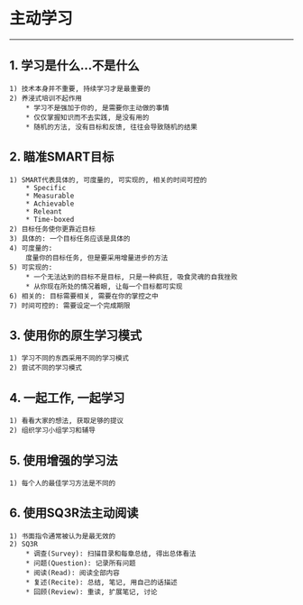 # **主动学习**
***


## **1. 学习是什么...不是什么**
    1) 技术本身并不重要, 持续学习才是最重要的
    2) 养浸式培训不起作用
        * 学习不是强加于你的, 是需要你主动做的事情
        * 仅仅掌握知识而不去实践, 是没有用的
        * 随机的方法, 没有目标和反馈, 往往会导致随机的结果


## **2. 瞄准SMART目标**
    1) SMART代表具体的, 可度量的, 可实现的, 相关的时间可控的
        * Specific
        * Measurable
        * Achievable
        * Releant
        * Time-boxed
    2) 目标任务使你更靠近目标
    3) 具体的: 一个目标任务应该是具体的
    4) 可度量的: 
        度量你的目标任务, 但是要采用增量进步的方法
    5) 可实现的: 
        * 一个无法达到的目标不是目标, 只是一种疯狂, 吸食灵魂的自我挫败
        * 从你现在所处的情况着眼, 让每一个目标都可实现
    6) 相关的: 目标需要相关, 需要在你的掌控之中
    7) 时间可控的: 需要设定一个完成期限


## **3. 使用你的原生学习模式**
    1) 学习不同的东西采用不同的学习模式
    2) 尝试不同的学习模式


## **4. 一起工作, 一起学习**
    1) 看看大家的想法, 获取足够的提议
    2) 组织学习小组学习和辅导


## **5. 使用增强的学习法**
    1) 每个人的最佳学习方法是不同的


## **6. 使用SQ3R法主动阅读**
    1) 书面指令通常被认为是最无效的
    2) SQ3R
        * 调查(Survey): 扫描目录和每章总结, 得出总体看法
        * 问题(Question): 记录所有问题
        * 阅读(Read): 阅读全部内容
        * 复述(Recite): 总结, 笔记, 用自己的话描述
        * 回顾(Review): 重读, 扩展笔记, 讨论
